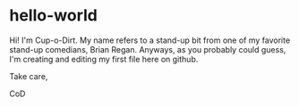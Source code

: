 # hello-world
Hi! I'm Cup-o-Dirt. My name refers to a stand-up bit from one of my favorite stand-up comedians, Brian Regan. Anyways, as you probably could guess, I'm creating and editing my first file here on github.

Take care,

CoD
